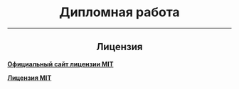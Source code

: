 <div align="center">

# Дипломная работа
</div>

<div align="center">

---

## Лицензия
<div>

<div align="justify">

[**Официальный сайт лицензии MIT**](https://opensource.org/license/mit "Официальный сайт лицензии MIT")

[**Лицензия MIT**](LICENSE "Лицензия MIT")
</div>
